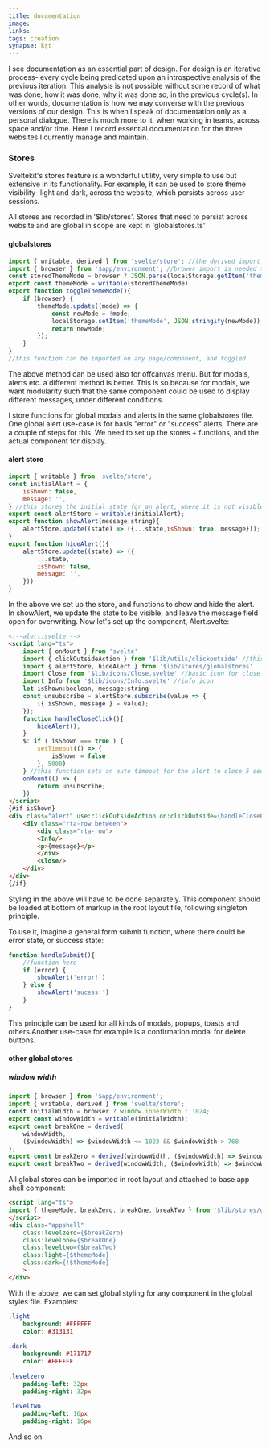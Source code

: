 ```yaml
---
title: documentation
image:
links:
tags: creation
synapse: kṛt
---
```


I see documentation as an essential part of design. For design is an iterative process- every cycle being predicated upon an introspective analysis of the previous iteration. This analysis is not possible without some record of what was done, how it was done, why it was done so, in the previous cycle(s). In other words, documentation is how we may converse with the previous versions of our design. This is when I speak of documentation only as a personal dialogue. There is much more to it, when working in teams, across space and/or time. Here I record essential documentation for the three websites I currently manage and maintain.

### Stores
Sveltekit's stores feature is a wonderful utility, very simple to use but extensive in its functionality. For example, it can be used to store theme visibility- light and dark, across the website, which persists across user sessions.

All stores are recorded in '$lib/stores'. Stores that need to persist across website and are global in scope are kept in 'globalstores.ts'

#### globalstores

```javascript
import { writable, derived } from 'svelte/store'; //the derived import will help derive breakpoints from a single store of window width.
import { browser } from '$app/environment'; //brower import is needed to calculate window width
const storedThemeMode = browser ? JSON.parse(localStorage.getItem('themeMode') || 'false') : false; //local storage only maintains string, not number or boolean. this converts a boolean to string using json parse
export const themeMode = writable(storedThemeMode)
export function toggleThemeMode(){
	if (browser) {
		themeMode.update((mode) => {
			const newMode = !mode;
			localStorage.setItem('themeMode', JSON.stringify(newMode));
			return newMode;
		});
	}
}
//this function can be imported on any page/component, and toggled
```

The above method can be used also for offcanvas menu. But for modals, alerts etc. a different method is better. This is so because for modals, we want modularity such that the same component could be used to display different messages, under different conditions.

I store functions for global modals and alerts in the same globalstores file. One global alert use-case is for basis "error" or "success" alerts, There are a couple of steps for this. We need to set up the stores + functions, and the actual component for display. 

#### alert store

```javascript
import { writable } from 'svelte/store';
const initialAlert = {
	isShown: false,
	message: '', 
} //this stores the initial state for an alert, where it is not visible, and the message field is blank
export const alertStore = writable(initialAlert);
export function showAlert(message:string){
	alertStore.update((state) => ({...state,isShown: true, message}));
}
export function hideAlert(){
	alertStore.update((state) => ({
		...state,
		isShown: false,
		message: '',
	}))
}
```

In the above we set up the store, and functions to show and hide the alert. In showAlert, we update the state to be visible, and leave the message field open for overwriting. Now let's set up the component, Alert.svelte:

```html
<!--alert.svelte -->
<script lang="ts">
	import { onMount } from 'svelte'
	import { clickOutsideAction } from '$lib/utils/clickoutside' //this utility is documented separately in the global utilities section
	import { alertStore, hideAlert } from '$lib/stores/globalstores'
	import Close from '$lib/icons/Close.svelte' //basic icon for close button
	import Info from '$lib/icons/Info.svelte' //info icon
	let isShown:boolean, message:string
	const unsubscribe = alertStore.subscribe(value => {
		({ isShown, message } = value);
	});
	function handleCloseClick(){
		hideAlert();
	}
	$: if ( isShown === true ) {
		setTimeout(() => {
			isShown = false
		}, 5000)
	} //this function sets an auto timeout for the alert to close 5 seconds after it is displayed.
	onMount(() => {
		return unsubscribe;
	})
</script>
{#if isShown}
<div class="alert" use:clickOutsideAction on:clickOutside={handleCloseClick}>
	<div class="rta-row between">
		<div class="rta-row">
		<Info/>
		<p>{message}</p>
		</div>
		<Close/>
	</div>
</div>
{/if}
```

Styling in the above will have to be done separately. This component should be loaded at bottom of markup in the root layout file, following singleton principle.

To use it, imagine a general form submit function, where there could be error state, or success state:

```javascript
function handleSubmit(){
	//function here
	if (error) {
		showAlert('error!')
	} else {
		showAlert('sucess!')
	}
}
```

This principle can be used for all kinds of modals, popups, toasts and others.Another use-case for example is a confirmation modal for delete buttons.

#### other global stores

##### window width
```javascript
import { browser } from '$app/environment';
import { writable, derived } from 'svelte/store';
const initialWidth = browser ? window.innerWidth : 1024;
export const windowWidth = writable(initialWidth);
export const breakOne = derived(
	windowWidth,
	($windowWidth) => $windowWidth <= 1023 && $windowWidth > 768
);
export const breakZero = derived(windowWidth, ($windowWidth) => $windowWidth > 1023);
export const breakTwo = derived(windowWidth, ($windowWidth) => $windowWidth <= 768);
```

All global stores can be imported in root layout and attached to base app shell component:

```html
<script lang="ts">
import { themeMode, breakZero, breakOne, breakTwo } from '$lib/stores/globalstores
</script>
<div class="appshell"
	class:levelzero={$breakZero}
	class:levelone={$breakOne}
	class:leveltwo={$breakTwo}
	class:light={$themeMode}
	class:dark={!$themeMode}
	>
</div>
```

With the above, we can set global styling for any component in the global styles file. Examples:

```sass
.light
	background: #FFFFFF
	color: #313131
	
.dark
	background: #171717
	color: #FFFFFF
	
.levelzero
	padding-left: 32px
	padding-right: 32px
	
.leveltwo
	padding-left: 16px
	padding-right: 16px
```

And so on.
